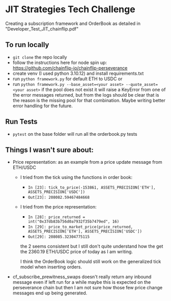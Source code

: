 # JIT Strategies Tech Challenge

Creating a subscription framework and OrderBook as detailed in "Developer_Test_JIT_chainflip.pdf"

## To run locally

- `git clone` the repo locally
- follow the instructions here for node spin up: https://github.com/chainflip-io/chainflip-perseverance
- create venv (I used python 3.10.12) and install requirements.txt
- run `python framework.py` for default ETH to USDC or
- run `python framework.py --base_asset=<your asset> --quote_asset=<your asset>`
  if the pool does not exist it will raise a KeyError from one of the error messages returned,
  but from the logs should be clear that is the reason is the missing pool for that combination.
  Maybe writing better error handling for the future.

## Run Tests

- `pytest` on the base folder will run all the orderbook.py tests

## Things I wasn't sure about:

- Price representation:
  as an example from a price update message from ETH/USDC

  - I tried from the tick using the functions in order book:

    - `In [23]: tick_to_price(-153861, ASSETS_PRECISION['ETH'], ASSETS_PRECISION['USDC'])`
    - `Out[23]: 208082.59467484668`

  - I tried from the price representation:

    - `In [28]: price_returned = int("0x37db83b756d0a7932f35b7479ed", 16)`
    - `In [29]: price_to_market_price(price_returned, ASSETS_PRECISION['ETH'], ASSETS_PRECISION['USDC'])`
    - `Out[29]: 208085.32304775115`

    the 2 seems consistent but I still don't quite understand how the get the 2360.19 ETH/USDC
    price of today as I am writing.

    I think the OrderBook logic should still work on the generalized tick model when inserting orders.

- cf_subscribe_prewitness_swaps doesn't really return any inbound message even if left run for a while
  maybe this is expected on the perseverance chain but then I am not sure how those few price change messages
  end up being generated.

